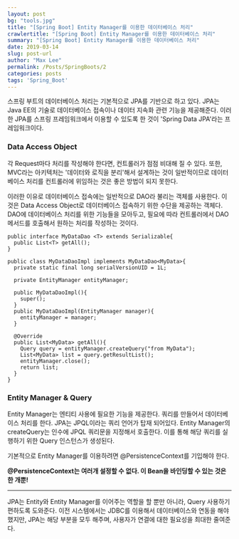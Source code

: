 ```yaml
---
layout: post
bg: "tools.jpg"
title: "[Spring Boot] Entity Manager를 이용한 데이터베이스 처리"
crawlertitle: "[Spring Boot] Entity Manager를 이용한 데이터베이스 처리"
summary: "[Spring Boot] Entity Manager를 이용한 데이터베이스 처리"
date: 2019-03-14
slug: post-url
author: "Max Lee"
permalink: /Posts/SpringBoots/2
categories: posts
tags: 'Spring_Boot'
---
```


스프링 부트의 데이터베이스 처리는 기본적으로 JPA를 기반으로 하고 있다. JPA는 Java EE의 기술로 데이터베이스 접속이나 데이터 지속화 관련 기능을 제공해준다.
이러한 JPA를 스프링 프레임워크에서 이용할 수 있도록 한 것이 'Spring Data JPA'라는 프레임워크이다.

### Data Access Object
각 Request마다 처리를 작성해야 한다면, 컨트롤러가 점점 비대해 질 수 있다. 또한, MVC라는 아키텍처는 '데이터와 로직을 분리'해서 설계하는 것이 
일반적이므로 데이터베이스 처리를 컨트롤러에 위임하는 것은 좋은 방법이 되지 못한다.

이러한 이유로 데이터베이스 접속에는 일반적으로 DAO라 불리는 객체를 사용한다. 이것은 Data Access Object로 데이터베이스 접속하기 위한 수단을 제공하는 객체다.
DAO에 데이터베이스 처리를 위한 기능들을 모아두고, 필요에 따라 컨트롤러에서 DAO 메서드를 호출해서 원하는 처리를 작성하는 것이다.

```
public interface MyDataDao <T> extends Serializable{
  public List<T> getAll();
}

public class MyDataDaoImpl implements MyDataDao<MyData>{
  private static final long serialVersionUID = 1L;
  
  private EntityManager entityManager;
  
  public MyDataDaoImpl(){
    super();
  }
  public MyDataDaoImpl(EntityManager manager){
    entityManager = manager;
  }
  
  @Override
  public List<MyData> getAll(){
    Query query = entityManager.createQuery("from MyData");
    List<MyData> list = query.getResultList();
    entityManager.close();
    return list;
  }
}
```

### Entity Manager & Query
Entity Manager는 엔티티 사용에 필요한 기능을 제공한다. 쿼리를 만들어서 데이터베이스 처리를 한다. 
JPA는 JPQL이라는 쿼리 언어가 탑재 되어있다.
Entity Manager의 createQuery는 인수에 JPQL 쿼리문을 지정해서 호출한다. 이를 통해 해당 쿼리를 실행하기 위한 Query 인스턴스가 생성된다.

기본적으로 Entity Manager를 이용하려면 @PersistenceContext를 기입해야 한다.

**@PersistenceContext는 여러개 설정할 수 없다. 이 Bean을 바인딩할 수 있는 것은 한 개뿐!**

---
JPA는 Entity와 Entity Manager를 이어주는 역할을 할 뿐만 아니라, Query 사용하기 편하도록 도와준다. 이전 시스템에서는 JDBC를 이용해서 데이터베이스와
연동을 해야했지만, JPA는 해당 부분을 모두 해주며, 사용자가 연결에 대한 필요성을 최대한 줄여준다.
